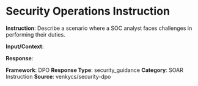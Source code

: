 # Security Operations Instruction

**Instruction**: Describe a scenario where a SOC analyst faces challenges in performing their duties.

**Input/Context**: 

**Response**: 

**Framework**: DPO
**Response Type**: security_guidance
**Category**: SOAR Instruction
**Source**: venkycs/security-dpo
